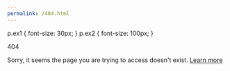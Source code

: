 ```yaml
---
permalink: /404.html
---
```


p.ex1 {
  font-size: 30px;
}
p.ex2 {
  font-size: 100px;
}

<p class="ex2">404</p>

Sorry, it seems the page you are trying to access doesn't exist.
<a href="https://en.wikipedia.org/wiki/HTTP_404">Learn more</a>
